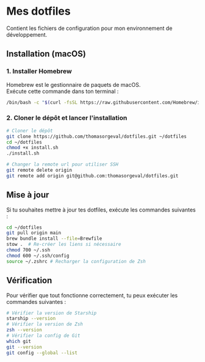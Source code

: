 # Mes dotfiles

Contient les fichiers de configuration pour mon environnement de développement.

## Installation (macOS)

### 1. Installer Homebrew
Homebrew est le gestionnaire de paquets de macOS.  
Exécute cette commande dans ton terminal :

```bash
/bin/bash -c "$(curl -fsSL https://raw.githubusercontent.com/Homebrew/install/HEAD/install.sh)"
```

### 2. Cloner le dépôt et lancer l'installation
```bash
# Cloner le dépôt
git clone https://github.com/thomasorgeval/dotfiles.git ~/dotfiles
cd ~/dotfiles
chmod +x install.sh
./install.sh

# Changer la remote url pour utiliser SSH
git remote delete origin
git remote add origin git@github.com:thomasorgeval/dotfiles.git
```

## Mise à jour
Si tu souhaites mettre à jour tes dotfiles, exécute les commandes suivantes :

```bash
cd ~/dotfiles
git pull origin main
brew bundle install --file=Brewfile
stow .  # Re-créer les liens si nécessaire
chmod 700 ~/.ssh
chmod 600 ~/.ssh/config
source ~/.zshrc # Recharger la configuration de Zsh
```

## Vérification
Pour vérifier que tout fonctionne correctement, tu peux exécuter les commandes suivantes :

```bash
# Vérifier la version de Starship
starship --version
# Vérifier la version de Zsh
zsh --version
# Vérifier la config de Git
which git
git --version
git config --global --list
```